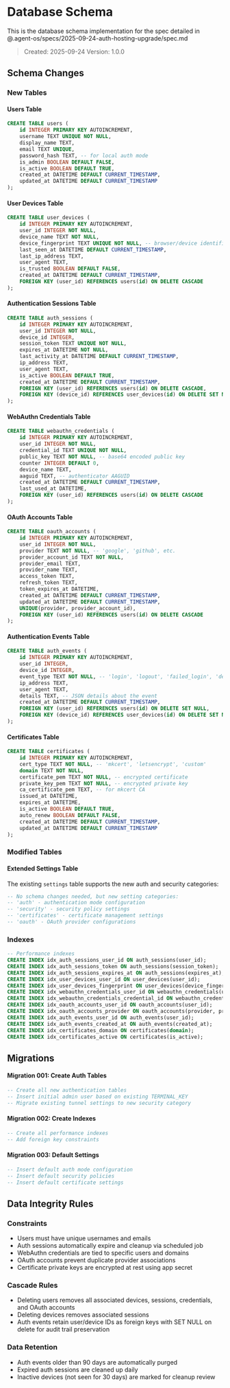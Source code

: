 # Database Schema

This is the database schema implementation for the spec detailed in @.agent-os/specs/2025-09-24-auth-hosting-upgrade/spec.md

> Created: 2025-09-24
> Version: 1.0.0

## Schema Changes

### New Tables

#### Users Table
```sql
CREATE TABLE users (
    id INTEGER PRIMARY KEY AUTOINCREMENT,
    username TEXT UNIQUE NOT NULL,
    display_name TEXT,
    email TEXT UNIQUE,
    password_hash TEXT, -- for local auth mode
    is_admin BOOLEAN DEFAULT FALSE,
    is_active BOOLEAN DEFAULT TRUE,
    created_at DATETIME DEFAULT CURRENT_TIMESTAMP,
    updated_at DATETIME DEFAULT CURRENT_TIMESTAMP
);
```

#### User Devices Table
```sql
CREATE TABLE user_devices (
    id INTEGER PRIMARY KEY AUTOINCREMENT,
    user_id INTEGER NOT NULL,
    device_name TEXT NOT NULL,
    device_fingerprint TEXT UNIQUE NOT NULL, -- browser/device identification
    last_seen_at DATETIME DEFAULT CURRENT_TIMESTAMP,
    last_ip_address TEXT,
    user_agent TEXT,
    is_trusted BOOLEAN DEFAULT FALSE,
    created_at DATETIME DEFAULT CURRENT_TIMESTAMP,
    FOREIGN KEY (user_id) REFERENCES users(id) ON DELETE CASCADE
);
```

#### Authentication Sessions Table
```sql
CREATE TABLE auth_sessions (
    id INTEGER PRIMARY KEY AUTOINCREMENT,
    user_id INTEGER NOT NULL,
    device_id INTEGER,
    session_token TEXT UNIQUE NOT NULL,
    expires_at DATETIME NOT NULL,
    last_activity_at DATETIME DEFAULT CURRENT_TIMESTAMP,
    ip_address TEXT,
    user_agent TEXT,
    is_active BOOLEAN DEFAULT TRUE,
    created_at DATETIME DEFAULT CURRENT_TIMESTAMP,
    FOREIGN KEY (user_id) REFERENCES users(id) ON DELETE CASCADE,
    FOREIGN KEY (device_id) REFERENCES user_devices(id) ON DELETE SET NULL
);
```

#### WebAuthn Credentials Table
```sql
CREATE TABLE webauthn_credentials (
    id INTEGER PRIMARY KEY AUTOINCREMENT,
    user_id INTEGER NOT NULL,
    credential_id TEXT UNIQUE NOT NULL,
    public_key TEXT NOT NULL, -- base64 encoded public key
    counter INTEGER DEFAULT 0,
    device_name TEXT,
    aaguid TEXT, -- authenticator AAGUID
    created_at DATETIME DEFAULT CURRENT_TIMESTAMP,
    last_used_at DATETIME,
    FOREIGN KEY (user_id) REFERENCES users(id) ON DELETE CASCADE
);
```

#### OAuth Accounts Table
```sql
CREATE TABLE oauth_accounts (
    id INTEGER PRIMARY KEY AUTOINCREMENT,
    user_id INTEGER NOT NULL,
    provider TEXT NOT NULL, -- 'google', 'github', etc.
    provider_account_id TEXT NOT NULL,
    provider_email TEXT,
    provider_name TEXT,
    access_token TEXT,
    refresh_token TEXT,
    token_expires_at DATETIME,
    created_at DATETIME DEFAULT CURRENT_TIMESTAMP,
    updated_at DATETIME DEFAULT CURRENT_TIMESTAMP,
    UNIQUE(provider, provider_account_id),
    FOREIGN KEY (user_id) REFERENCES users(id) ON DELETE CASCADE
);
```

#### Authentication Events Table
```sql
CREATE TABLE auth_events (
    id INTEGER PRIMARY KEY AUTOINCREMENT,
    user_id INTEGER,
    device_id INTEGER,
    event_type TEXT NOT NULL, -- 'login', 'logout', 'failed_login', 'device_registered', 'webauthn_registered', etc.
    ip_address TEXT,
    user_agent TEXT,
    details TEXT, -- JSON details about the event
    created_at DATETIME DEFAULT CURRENT_TIMESTAMP,
    FOREIGN KEY (user_id) REFERENCES users(id) ON DELETE SET NULL,
    FOREIGN KEY (device_id) REFERENCES user_devices(id) ON DELETE SET NULL
);
```

#### Certificates Table
```sql
CREATE TABLE certificates (
    id INTEGER PRIMARY KEY AUTOINCREMENT,
    cert_type TEXT NOT NULL, -- 'mkcert', 'letsencrypt', 'custom'
    domain TEXT NOT NULL,
    certificate_pem TEXT NOT NULL, -- encrypted certificate
    private_key_pem TEXT NOT NULL, -- encrypted private key
    ca_certificate_pem TEXT, -- for mkcert CA
    issued_at DATETIME,
    expires_at DATETIME,
    is_active BOOLEAN DEFAULT TRUE,
    auto_renew BOOLEAN DEFAULT FALSE,
    created_at DATETIME DEFAULT CURRENT_TIMESTAMP,
    updated_at DATETIME DEFAULT CURRENT_TIMESTAMP
);
```

### Modified Tables

#### Extended Settings Table
The existing `settings` table supports the new auth and security categories:
```sql
-- No schema changes needed, but new setting categories:
-- 'auth' - authentication mode configuration
-- 'security' - security policy settings
-- 'certificates' - certificate management settings
-- 'oauth' - OAuth provider configurations
```

### Indexes

```sql
-- Performance indexes
CREATE INDEX idx_auth_sessions_user_id ON auth_sessions(user_id);
CREATE INDEX idx_auth_sessions_token ON auth_sessions(session_token);
CREATE INDEX idx_auth_sessions_expires_at ON auth_sessions(expires_at);
CREATE INDEX idx_user_devices_user_id ON user_devices(user_id);
CREATE INDEX idx_user_devices_fingerprint ON user_devices(device_fingerprint);
CREATE INDEX idx_webauthn_credentials_user_id ON webauthn_credentials(user_id);
CREATE INDEX idx_webauthn_credentials_credential_id ON webauthn_credentials(credential_id);
CREATE INDEX idx_oauth_accounts_user_id ON oauth_accounts(user_id);
CREATE INDEX idx_oauth_accounts_provider ON oauth_accounts(provider, provider_account_id);
CREATE INDEX idx_auth_events_user_id ON auth_events(user_id);
CREATE INDEX idx_auth_events_created_at ON auth_events(created_at);
CREATE INDEX idx_certificates_domain ON certificates(domain);
CREATE INDEX idx_certificates_active ON certificates(is_active);
```

## Migrations

#### Migration 001: Create Auth Tables
```sql
-- Create all new authentication tables
-- Insert initial admin user based on existing TERMINAL_KEY
-- Migrate existing tunnel settings to new security category
```

#### Migration 002: Create Indexes
```sql
-- Create all performance indexes
-- Add foreign key constraints
```

#### Migration 003: Default Settings
```sql
-- Insert default auth mode configuration
-- Insert default security policies
-- Insert default certificate settings
```

## Data Integrity Rules

### Constraints
- Users must have unique usernames and emails
- Auth sessions automatically expire and cleanup via scheduled job
- WebAuthn credentials are tied to specific users and domains
- OAuth accounts prevent duplicate provider associations
- Certificate private keys are encrypted at rest using app secret

### Cascade Rules
- Deleting users removes all associated devices, sessions, credentials, and OAuth accounts
- Deleting devices removes associated sessions
- Auth events retain user/device IDs as foreign keys with SET NULL on delete for audit trail preservation

### Data Retention
- Auth events older than 90 days are automatically purged
- Expired auth sessions are cleaned up daily
- Inactive devices (not seen for 30 days) are marked for cleanup review
